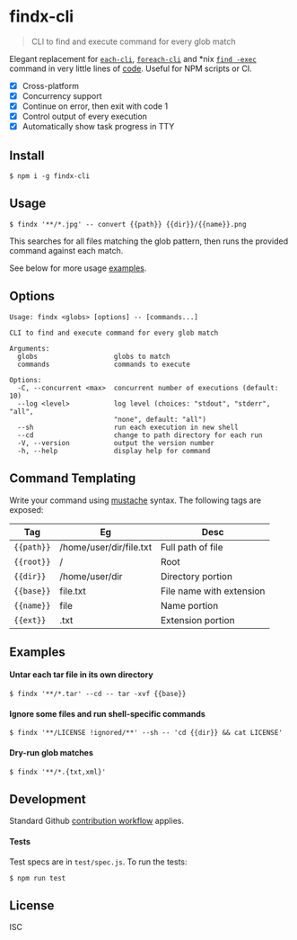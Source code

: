 # findx-cli

> CLI to find and execute command for every glob match

Elegant replacement for [`each-cli`](https://www.npmjs.com/package/each-cli),
[`foreach-cli`](https://www.npmjs.com/package/foreach-cli) and \*nix
[`find -exec`](https://man7.org/linux/man-pages/man1/find.1.html) command in
very little lines of
[code](https://github.com/zerodevx/findx-cli/blob/main/cli.js). Useful for NPM
scripts or CI.

- [x] Cross-platform
- [x] Concurrency support
- [x] Continue on error, then exit with code 1
- [x] Control output of every execution
- [x] Automatically show task progress in TTY

## Install

```
$ npm i -g findx-cli
```

## Usage

```
$ findx '**/*.jpg' -- convert {{path}} {{dir}}/{{name}}.png
```

This searches for all files matching the glob pattern, then runs the provided
command against each match.

See below for more usage [examples](#examples).

## Options

```
Usage: findx <globs> [options] -- [commands...]

CLI to find and execute command for every glob match

Arguments:
  globs                   globs to match
  commands                commands to execute

Options:
  -C, --concurrent <max>  concurrent number of executions (default: 10)
  --log <level>           log level (choices: "stdout", "stderr", "all",
                          "none", default: "all")
  --sh                    run each execution in new shell
  --cd                    change to path directory for each run
  -V, --version           output the version number
  -h, --help              display help for command
```

## Command Templating

Write your command using [mustache](https://github.com/janl/mustache.js/)
syntax. The following tags are exposed:

| Tag        | Eg                      | Desc                     |
| ---------- | ----------------------- | ------------------------ |
| `{{path}}` | /home/user/dir/file.txt | Full path of file        |
| `{{root}}` | /                       | Root                     |
| `{{dir}}`  | /home/user/dir          | Directory portion        |
| `{{base}}` | file.txt                | File name with extension |
| `{{name}}` | file                    | Name portion             |
| `{{ext}}`  | .txt                    | Extension portion        |

## Examples

#### Untar each tar file in its own directory

```
$ findx '**/*.tar' --cd -- tar -xvf {{base}}
```

#### Ignore some files and run shell-specific commands

```
$ findx '**/LICENSE !ignored/**' --sh -- 'cd {{dir}} && cat LICENSE'
```

#### Dry-run glob matches

```
$ findx '**/*.{txt,xml}'
```

## Development

Standard Github
[contribution workflow](https://github.com/firstcontributions/first-contributions)
applies.

#### Tests

Test specs are in `test/spec.js`. To run the tests:

```
$ npm run test
```

## License

ISC
